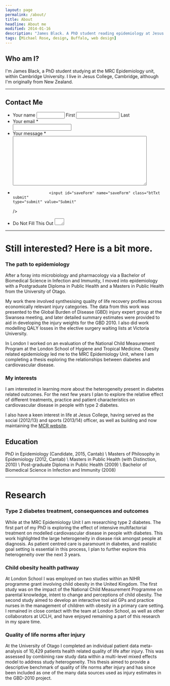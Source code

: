 ```yaml
---
layout: page
permalink: /about/
title: About
headline: About me
modified: 2014-01-16
description: "James Black. A PhD student reading epidemiology at Jesus College, University of Cambridge."
tags: [Michael Rose, design, Buffalo, web design]
---
```


<link rel="stylesheet" href="{{ site.url }}/{% ministamp _assets/css/form.min.css css/form.min.css %}">
<script src="{{ site.url }}/{% ministamp _assets/js/vendor/wufoo.js js/vendor/wufoo.js %}"></script>

## Who am I?

I'm James Black, a PhD student studying at the MRC Epidemiology unit, within Cambridge University.
 I live in Jesus College, Cambridge, although I'm originally from New Zealand.

---

## Contact Me

<form id="form1" name="form1" class="wufoo topLabel page" accept-charset="UTF-8" autocomplete="on" enctype="multipart/form-data" method="post" novalidate
      action="https://epijim.wufoo.com/forms/z1abgabt0oztawm/#public">


<ul>

<li id="foli1" class="notranslate      ">
<label class="desc" id="title1" for="Field1">
Your name
</label>
<span>
<input id="Field1" name="Field1" type="text" class="field text fn" value="" size="8" tabindex="1" />
<label for="Field1">First</label>
</span>
<span>
<input id="Field2" name="Field2" type="text" class="field text ln" value="" size="14" tabindex="2" />
<label for="Field2">Last</label>
</span>
</li>
<li id="foli3" class="notranslate      ">
<label class="desc" id="title3" for="Field3">
Your email
<span id="req_3" class="req">*</span>
</label>
<div>
<input id="Field3" name="Field3" type="email" spellcheck="false" class="field text medium" value="" maxlength="255" tabindex="3" required /> 
</div>
</li>
<li id="foli4" 
class="notranslate      "><label class="desc" id="title4" for="Field4">
Your message
<span id="req_4" class="req">*</span>
</label>

<div>
<textarea id="Field4" 
name="Field4" 
class="field textarea medium" 
spellcheck="true" 
rows="10" cols="50" 
tabindex="4" 
onkeyup=""
required  ></textarea>

</div>
</li> <li class="buttons ">
<div>

                    <input id="saveForm" name="saveForm" class="btTxt submit" 
    type="submit" value="Submit"
 /></div>
</li>

<li class="hidden">
<label for="comment">Do Not Fill This Out</label>
<textarea name="comment" id="comment" rows="1" cols="1"></textarea>
<input type="hidden" id="idstamp" name="idstamp" value="wFldnr+X9edK2VuJR70ijNyIDQwEwhcz36AY0hCiK0U=" />
</li>
</ul>
</form> 

---

# Still interested? Here is a bit more.

### The path to epidemiology

After a foray into microbiology and pharmacology via a Bachelor of Biomedical Science in 
Infection and Immunity, I moved into epidemiology with a Postgraduate Diploma in Public 
Health and a Masters in Public Health from the University of Otago. 

My work there involved synthesising quality of life recovery profiles across 
economically relevant injury categories. 
The data from this work was presented to the Global Burden of Disease (GBD) injury expert 
group at the Swansea meeting, and later detailed summary estimates were provided to aid 
in developing the injury weights for the GBD 2010. I also did work modelling QALY losses 
in the elective surgery waiting lists at Victoria University. 

In London I worked on an  evaluation of the National Child Measurement 
Program at the London School of Hygiene and 
Tropical Medicine. Obesity related epidemiology led me to the MRC Epidemiology Unit, where 
I am completing a thesis exploring the relationships between diabetes and cardiovascular disease.

### My interests

I am interested in learning more about the heterogeneity present in diabetes 
related outcomes. For the next few years I plan to explore the relative effect of 
different treatments, practice and patient characteristics on cardiovascular disease 
in people with type 2 diabetes.

I also have a keen interest in life at Jesus College, having served as the 
social (2012/13) and sports (2013/14) officer, as well as building 
and now maintaining the [MCR website](http://mcr.jesus.cam.ac.uk).

## Education

PhD in Epidemiology (Candidate, 2015, Cantab) \\
Masters of Philosophy in Epidemiology (2012, Cantab) \\
Masters in Public Health (with Distinction, 2010) \\
Post-graduate Diploma in Public Health (2009) \\
Bachelor of Biomedical Science in Infection and Immunity (2008) 

---

# Research

### Type 2 diabetes treatment, consequences and outcomes

While at the MRC Epidemiology Unit I am researching type 2 diabetes. 
The first part of my PhD is exploring the effect of intensive multifactorial 
treatment on modelled cardiovascular disease in people with diabetes. 
This work highlighted the large heterogeneity in disease risk amongst people at diagnosis. 
As patient centred care is paramount in diabetes, and realistic goal setting is 
essential in this process, I plan to further explore this 
heterogeneity over the next 3 years.

### Child obesity health pathway

At London School I was employed on two studies within an NIHR programme grant 
involving child obesity in the United Kingdom. The first study was on the impact of the 
National Child Measurement Programme on parental knowledge, intent to change 
and perceptions of child obesity. The second study aimed to develop an interactive tool 
aid GPs and practice nurses in the management of children with obesity in a primary 
care setting. I remained in close contact with the team at London School, as well as 
other collaborators at UCLH, and have enjoyed remaining a part of this 
research in my spare time.

### Quality of life norms after injury

At the University of Otago I completed an individual patient data meta-analysis of 
10,429 patients health related quality of life after injury. 
This was assessed by combining raw study data within a multi-level mixed effects model 
to address study heterogeneity. This thesis aimed to provide a descriptive benchmark of 
quality of life norms after injury and has since been included as one of the many data 
sources used as injury estimates in the GBD-2010 project.
